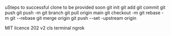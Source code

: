 uSteps to successful clone to be provided soon
git init
git add 
git commit 
git push
git push -m 
git branch 
git pull origin main
git checkout -m
git rebase -m 
git --rebase
git merge origin 
git push --set -upstream origin 

MIT licence 202
v2 cls terminal 
ngrok
